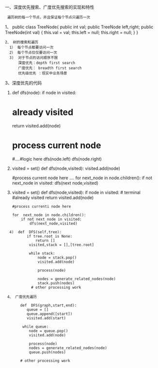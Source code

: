 一、深度优先搜索、广度优先搜索的实现和特性
   
     遍历树的每一个节点，并且保证每个节点只遍历一次
     
  1、   public class TreeNode{
         public int val;
         public TreeNode left,right;
         public TreeNode(int val) {
              this.val = val;
              this.left = null;
              this.right = null;
         }
     }
     
    2、 树的搜索和遍历
      1） 每个节点都要访问一次
      2） 每个节点仅仅要访问一次
      3)  对于节点的访问顺序不限
          深度优先：depth first search
          广度优先： breadth first search
          优先级优先 ：现实中业务场景
          
   3、深度优先的代码
  1)    def dfs(node):
        if node in visited:
          # already visited
          return
        visited.add(node)
        # process current node
        #....#logic here
        dfs(node.left)
        dfs(node.right)
        
        
  2) visited = set()
   def dfs(node,visited):
       visited.add(node)
       
       #process current node here
       ....
       for next_node in node.children():
           if not next_node in visited:
              dfs(next node,visited)
  3)   visited = set()
       def dfs(node,visited):
          if node in visited:  # terminal
             #already visited
             return
           visited.add(node)
           
           #process currenti node here
           
           for  next_node in node.children():
               if not next_node in visited:
                   dfs(next_node,visited)
                   
      4)  def  DFS(self,tree):
              if tree.root is None:
                  return []
               visited,stack = [],[tree.root]
               
               while stack:
                   node = stack.pop()
                   visited.add(node)
                   
                   process(node)
                   
                   nodes = generate_related_nodes(node)
                   stack.push(nodes)
                # other processing work
                   
     4、 广度优先遍历
        
           def  DFS(graph,start,end):
              queue = []
              queue.append([start])
              visited.add(start)
              
            while queue:
               node = queue.pop()
               visited.add(node)
               
               process(node)
               nodes = generate_related_nodes(node)
               queue.push(nodes)
               
           # other processing work
               
               
               
               
               
               
               
               
               
               
               
               
               
               
               
               
           
           
           
           
           
           
           
           
